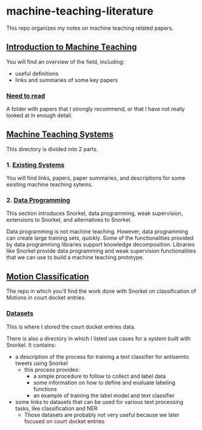 # machine-teaching-literature

This repo organizes my notes on machine teaching related papers.

## [Introduction to Machine Teaching](https://github.com/simon-benigeri/machine-teaching-literature/tree/main/introduction%20to%20machine%20teaching)

You will find an overview of the field, including:
- useful definitions
- links and summaries of some key papers

### [Need to read](https://github.com/simon-benigeri/machine-teaching-literature/tree/main/introduction%20to%20machine%20teaching/need%20to%20read)

A folder with papers that I strongly recommend, or that I have not really looked at in enough detail.

## [Machine Teaching Systems](https://github.com/simon-benigeri/machine-teaching-literature/tree/main/machine%20teaching%20systems)

This directory is divided into 2 parts.

### 1. [Existing Systems](https://github.com/simon-benigeri/machine-teaching-literature/tree/main/machine%20teaching%20systems/existing%20systems)

You will find links, papers, paper summaries, and descriptions for some existing machine teaching sytems. 

### 2. [Data Programming](https://github.com/simon-benigeri/machine-teaching-literature/tree/main/machine%20teaching%20systems/data%20programming)

This section introduces Snorkel, data programming, weak supervision, extensions to Snorkel, and alternatives to Snorkel.

Data programming is not machine teaching. However, data programming can create large training sets, quickly. Some of the functionalities provided by data programming libraries support knowledge decomposition. Libraries like Snorkel provide data programming and weak supervision functionalities that we can use to build a machine teaching prototype.

## [Motion Classification](https://github.com/simon-benigeri/machine-teaching-literature/tree/main/motion%20classification)

The repo in which you'll find the work done with Snorkel on classification of Motions in court docket entries.

### [Datasets](https://github.com/simon-benigeri/machine-teaching-literature/tree/main/motion%20classification/datasets)

This is where I stored the court docket entries data.

There is also a directory in which I listed use cases for a system built with Snorkel. It contains:
  - a description of the process for training a text classifier for antisemtic tweets using Snorkel
    - this process provides:
      - a simple procedure to follow to collect and label data
      - some information on how to define and evaluate labeling functions
      - an example of training the label model and text classifier
  - some links to datasets that can be used for various text processing tasks, like classification and NER
    - Those datasets are probably not very useful because we later focused on court docket entries
